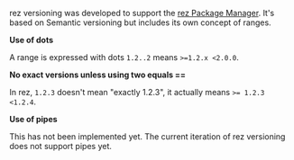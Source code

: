 rez versioning was developed to support the [rez Package Manager](https://github.com/nerdvegas/rez).
It's based on Semantic versioning but includes its own concept of ranges.

**Use of dots**

A range is expressed with dots `1.2..2` means `>=1.2.x <2.0.0`.

**No exact versions unless using two equals ==**

In rez, `1.2.3` doesn't mean "exactly 1.2.3", it actually means `>= 1.2.3 <1.2.4`.

**Use of pipes**

This has not been implemented yet. The current iteration of rez versioning does not support pipes yet.
